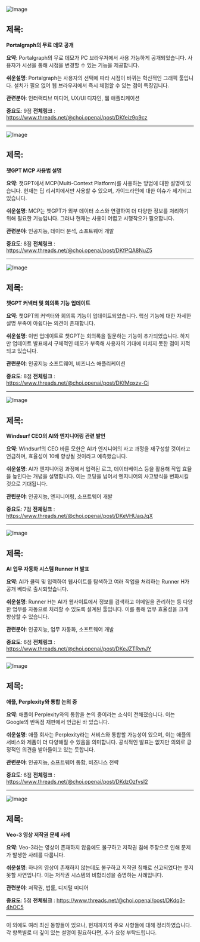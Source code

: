 ![Image](https://scontent-iad3-2.cdninstagram.com/v/t51.71878-15/502019950_575224505622665_5621330294788388360_n.jpg?stp=dst-jpg_e35_tt6&_nc_cat=106&ccb=1-7&_nc_sid=18de74&_nc_ohc=wuCPDL4s8iAQ7kNvwEM9Kae&_nc_oc=AdndjeDdnKtdVTocELeivv8AoPrUXBJMALE1Q6mQr2rFYNvvaA3aIWWcUoQcYfnNPk4&_nc_zt=23&_nc_ht=scontent-iad3-2.cdninstagram.com&edm=ACx9VUEEAAAA&_nc_gid=m3n9-vdji6EDVNznUBTwTw&oh=00_AfPsxIG-UIrKa6nUmYRYTLcpSR0_kMqkMybTsDINHRWSFw&oe=68468B3A)

## 제목:
**Portalgraph의 무료 데모 공개**

**요약**:
Portalgraph의 무료 데모가 PC 브라우저에서 사용 가능하게 공개되었습니다. 사용자가 시선을 통해 시점을 변경할 수 있는 기능을 제공합니다.

**쉬운설명**:
Portalgraph는 사용자의 선택에 따라 시점이 바뀌는 혁신적인 그래픽 툴입니다. 설치가 필요 없어 웹 브라우저에서 즉시 체험할 수 있는 점이 특징입니다.

**관련분야**:
인터랙티브 미디어, UX/UI 디자인, 웹 애플리케이션

**중요도**: 9점
**전체링크** : https://www.threads.net/@choi.openai/post/DKfeiz9p9cz

---

![Image](https://scontent-iad3-1.cdninstagram.com/v/t51.71878-15/503890742_1835312013711800_6509721699049141047_n.jpg?stp=dst-jpg_e35_tt6&_nc_cat=103&ccb=1-7&_nc_sid=18de74&_nc_ohc=PwDaYovITXsQ7kNvwHBPkF4&_nc_oc=AdkFXeJqrbk-of1am_WfvcehIADiqB0CTOQuV9F4aoVyEIBeK3T0cK5w08rYaSGuLKg&_nc_zt=23&_nc_ht=scontent-iad3-2.cdninstagram.com&edm=ACx9VUEEAAAA&_nc_gid=m3n9-vdji6EDVNznUBTwTw&oh=00_AfPH-VToq5wh2VtTwj7C6WXCPOhSinVTPPGx6vTgZ5BZ2Q&oe=68469F43)

## 제목:
**챗GPT MCP 사용법 설명** 

**요약**:
챗GPT에서 MCP(Multi-Context Platform)를 사용하는 방법에 대한 설명이 있습니다. 현재는 딥 리서치에서만 사용할 수 있으며, 가이드라인에 대한 이슈가 제기되고 있습니다.

**쉬운설명**:
MCP는 챗GPT가 외부 데이터 소스와 연결하여 더 다양한 정보를 처리하기 위해 필요한 기능입니다. 그러나 현재는 사용이 어렵고 시행착오가 필요합니다.

**관련분야**:
인공지능, 데이터 분석, 소프트웨어 개발

**중요도**: 8점
**전체링크** : https://www.threads.net/@choi.openai/post/DKfPQA8NuZ5

---

![Image](https://scontent-iad3-1.cdninstagram.com/v/t51.71878-15/504154561_729558429752836_5905253666413434765_n.jpg?stp=dst-jpg_e35_tt6&_nc_cat=108&ccb=1-7&_nc_sid=18de74&_nc_ohc=14g7ib5j-7EQ7kNvwFWYFS9&_nc_oc=AdmOBmmJbhEAnLGI6xpQnNGGC8YvkOoROQpzWNnswXjkVxwdcm7DyJtBpUYC7MK8vqA&_nc_zt=23&_nc_ht=scontent-iad3-1.cdninstagram.com&edm=ACx9VUEEAAAA&_nc_gid=m3n9-vdji6EDVNznUBTwTw&oh=00_AfNTZNXDkfQiStroEPif1RGPoHKuaetaIkBk3p6NlloX3w&oe=68468C52)

## 제목:
**챗GPT 커넥터 및 회의록 기능 업데이트**

**요약**:
챗GPT의 커넥터와 회의록 기능이 업데이트되었습니다. 핵심 기능에 대한 자세한 설명 부족이 아쉽다는 의견이 존재합니다.

**쉬운설명**:
이번 업데이트로 챗GPT는 회의록을 질문하는 기능이 추가되었습니다. 하지만 업데이트 발표에서 구체적인 데모가 부족해 사용자의 기대에 미치지 못한 점이 지적되고 있습니다.

**관련분야**:
인공지능 소프트웨어, 비즈니스 애플리케이션

**중요도**: 8점
**전체링크** : https://www.threads.net/@choi.openai/post/DKfMqxzv-Ci

---

![Image](https://scontent-iad3-1.cdninstagram.com/v/t51.71878-15/503905891_1920188068754267_6953505105955045314_n.jpg?stp=dst-jpg_e35_tt6&_nc_cat=109&ccb=1-7&_nc_sid=18de74&_nc_ohc=pT_TplEbFGUQ7kNvwH-2oTU&_nc_oc=AdlUYloiroeQWL35S3Aoy-p5Qwht8DgzN99rlrS0p6f2fbxiIOUoIJZdVMQUgqx3Tdc&_nc_zt=23&_nc_ht=scontent-iad3-1.cdninstagram.com&edm=ACx9VUEEAAAA&_nc_gid=m3n9-vdji6EDVNznUBTwTw&oh=00_AfNyYHCzkBzsXyCzAksGWaX7QXnqLuxUY4ix987b5wNDMw&oe=68469C05)

## 제목:
**Windsurf CEO의 AI와 엔지니어링 관련 발언**

**요약**:
Windsurf의 CEO 바룬 모한은 AI가 엔지니어의 사고 과정을 재구성할 것이라고 언급하며, 효율성이 10배 향상될 것이라고 예측했습니다.

**쉬운설명**:
AI가 엔지니어링 과정에서 입력된 로그, 데이터베이스 등을 활용해 작업 효율을 높인다는 개념을 설명합니다. 이는 코딩을 넘어서 엔지니어의 사고방식을 변화시킬 것으로 기대됩니다.

**관련분야**:
인공지능, 엔지니어링, 소프트웨어 개발

**중요도**: 7점
**전체링크** : https://www.threads.net/@choi.openai/post/DKeVHUaqJqX

---

![Image](https://scontent-iad3-1.cdninstagram.com/v/t51.71878-15/503056060_1745685876158663_6191028825791842747_n.jpg?stp=dst-jpg_e35_tt6&_nc_cat=104&ccb=1-7&_nc_sid=18de74&_nc_ohc=fM8Zn88FoqsQ7kNvwHOMbxT&_nc_oc=AdnyPgxsoYqUCIiSUR2EZaunvzDmzjkkZ1OpFDppY1GUuErkzZCw2nLtjl2bhw16gjc&_nc_zt=23&_nc_ht=scontent-iad3-1.cdninstagram.com&edm=ACx9VUEEAAAA&_nc_gid=m3n9-vdji6EDVNznUBTwTw&oh=00_AfOhR5QTUbvolwxo7eYy8rnmKT63yjPzCPLXznsx66HVpg&oe=68468728)

## 제목:
**AI 업무 자동화 시스템 Runner H 발표**

**요약**:
AI가 클릭 및 입력하여 웹사이트를 탐색하고 여러 작업을 처리하는 Runner H가 공개 베타로 출시되었습니다. 

**쉬운설명**:
Runner H는 AI가 웹사이트에서 정보를 검색하고 이메일을 관리하는 등 다양한 업무를 자동으로 처리할 수 있도록 설계된 툴입니다. 이를 통해 업무 효율성을 크게 향상할 수 있습니다.

**관련분야**:
인공지능, 업무 자동화, 소프트웨어 개발

**중요도**: 6점
**전체링크** : https://www.threads.net/@choi.openai/post/DKeJZTRvnJY

---

![Image](https://scontent-iad3-1.cdninstagram.com/v/t51.71878-15/503863850_1768954190693782_3745212995610122340_n.jpg?stp=dst-jpg_e35_tt6&_nc_cat=107&ccb=1-7&_nc_sid=18de74&_nc_ohc=IsNR3kxWelgQ7kNvwGIT9Fk&_nc_oc=Adl41kE9kDCs09Gx_9duKbGYKJxScLDRPZaBcfGIamavx3IRccr3EmKIvgO48tkqZJI&_nc_zt=23&_nc_ht=scontent-iad3-1.cdninstagram.com&edm=ACx9VUEEAAAA&_nc_gid=m3n9-vdji6EDVNznUBTwTw&oh=00_AfNZW2Hw-AHh19S5xCZAe2Lfamhs6PyWFewkpHnEasdSPw&oe=68469C8E)

## 제목:
**애플, Perplexity와 통합 논의 중**

**요약**:
애플이 Perplexity와의 통합을 논의 중이라는 소식이 전해졌습니다. 이는 Google의 반독점 재판에서 언급된 바 있습니다.

**쉬운설명**:
애플 회사는 Perplexity라는 서비스와 통합할 가능성이 있으며, 이는 애플의 서비스와 제품이 더 다양해질 수 있음을 의미합니다. 공식적인 발표는 없지만 의외로 긍정적인 의견을 받아들이고 있는 듯합니다.

**관련분야**:
인공지능, 소프트웨어 통합, 비즈니스 전략

**중요도**: 6점
**전체링크** : https://www.threads.net/@choi.openai/post/DKdzOzfvsI2

---

![Image](https://scontent-iad3-1.cdninstagram.com/v/t51.71878-15/503028130_1033806518938174_2282139305730726464_n.jpg?stp=dst-jpg_e35_tt6&_nc_cat=101&ccb=1-7&_nc_sid=18de74&_nc_ohc=rdYFQbDQgQ8Q7kNvwGlVVT_&_nc_oc=AdkIu5KxLVQ-u45t7-T18qZjF8dNBNIaG0d0p3awTXqgxNdHhrJU5KzAiyrGmVoanUs&_nc_zt=23&_nc_ht=scontent-iad3-1.cdninstagram.com&edm=ACx9VUEEAAAA&_nc_gid=m3n9-vdji6EDVNznUBTwTw&oh=00_AfNmoGNAuZc0OiO5J3YZV0Gogm0BegzWBEhEwbwO_llOlQ&oe=68469F98)

## 제목:
**Veo-3 영상 저작권 문제 사례**

**요약**:
Veo-3라는 영상이 존재하지 않음에도 불구하고 저작권 침해 주장으로 인해 문제가 발생한 사례를 다룹니다.

**쉬운설명**:
하나의 영상이 존재하지 않는데도 불구하고 저작권 침해로 신고되었다는 웃지 못할 사연입니다. 이는 저작권 시스템의 비합리성을 증명하는 사례입니다.

**관련분야**:
저작권, 법률, 디지털 미디어

**중요도**: 5점
**전체링크** : https://www.threads.net/@choi.openai/post/DKdq3-4hOC5

---

이 외에도 여러 최신 동향들이 있으나, 현재까지의 주요 사항들에 대해 정리하였습니다. 각 항목별로 더 깊이 있는 설명이 필요하다면, 추가 요청 부탁드립니다.